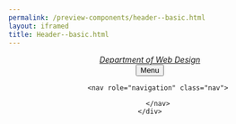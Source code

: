 ```yaml
--- 
permalink: /preview-components/header--basic.html
layout: iframed 
title: Header--basic.html
---
```

<header class="header header-basic" role="banner">
    <div class="nav-container">
        <div class="navbar">
            <div class="logo" id="basic-logo">
                <em class="logo-text">
      <a href="/"
        title="Home"
        aria-label="Home">
        Department of Web Design
      </a>
    </em>
            </div>
            <button class="menu-btn">Menu</button>
        </div>

        <nav role="navigation" class="nav">

        </nav>
    </div>
</header>
<div class="overlay"></div>